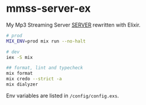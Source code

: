 # mmss-server-ex

My Mp3 Streaming Server [SERVER](https://github.com/leader22/mmss-server) rewritten with Elixir.

```sh
# prod
MIX_ENV=prod mix run --no-halt

# dev
iex -S mix

## format, lint and typecheck
mix format
mix credo --strict -a
mix dialyzer
```

Env variables are listed in `/config/config.exs`.
